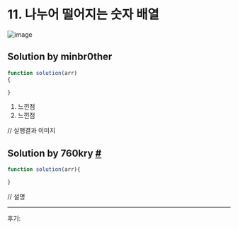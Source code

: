 # 11. 나누어 떨어지는 숫자 배열 

![image](https://user-images.githubusercontent.com/24728385/106018270-ad49f200-6104-11eb-9745-29eac8826313.png)

## Solution by minbr0ther

```js
function solution(arr)
{

}
```

1. 느낀점
2. 느낀점



// 실행결과 이미지



## Solution by 760kry [#](https://medium.com/@760kry/%EC%9E%90%EB%B0%94%EC%8A%A4%ED%81%AC%EB%A6%BD%ED%8A%B8-%EC%95%8C%EA%B3%A0%EB%A6%AC%EC%A6%98-%EA%B0%99%EC%9D%80-%EC%88%AB%EC%9E%90%EB%8A%94-%EC%8B%AB%EC%96%B4-9668f116f429)

```js
function solution(arr){

}
```

// 설명

------

후기: 

